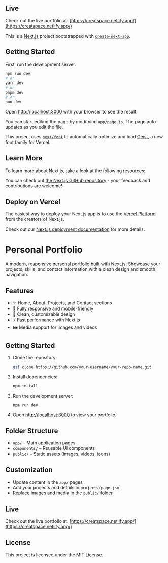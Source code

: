 ## Live

Check out the live portfolio at: [https://creatspace.netlify.app/](https://creatspace.netlify.app/)

This is a [Next.js](https://nextjs.org) project bootstrapped with [`create-next-app`](https://github.com/vercel/next.js/tree/canary/packages/create-next-app).

## Getting Started

First, run the development server:

```bash
npm run dev
# or
yarn dev
# or
pnpm dev
# or
bun dev
```

Open [http://localhost:3000](http://localhost:3000) with your browser to see the result.

You can start editing the page by modifying `app/page.js`. The page auto-updates as you edit the file.

This project uses [`next/font`](https://nextjs.org/docs/app/building-your-application/optimizing/fonts) to automatically optimize and load [Geist](https://vercel.com/font), a new font family for Vercel.

## Learn More

To learn more about Next.js, take a look at the following resources:


You can check out [the Next.js GitHub repository](https://github.com/vercel/next.js) - your feedback and contributions are welcome!

## Deploy on Vercel

The easiest way to deploy your Next.js app is to use the [Vercel Platform](https://vercel.com/new?utm_medium=default-template&filter=next.js&utm_source=create-next-app&utm_campaign=create-next-app-readme) from the creators of Next.js.

Check out our [Next.js deployment documentation](https://nextjs.org/docs/app/building-your-application/deploying) for more details.
# Personal Portfolio

A modern, responsive personal portfolio built with Next.js. Showcase your projects, skills, and contact information with a clean design and smooth navigation.

## Features

- ✨ Home, About, Projects, and Contact sections
- 📱 Fully responsive and mobile-friendly
- 🎨 Clean, customizable design
- ⚡ Fast performance with Next.js
- 🖼️ Media support for images and videos

## Getting Started

1. Clone the repository:
	```bash
	git clone https://github.com/your-username/your-repo-name.git
	```
2. Install dependencies:
	```bash
	npm install
	```
3. Run the development server:
	```bash
	npm run dev
	```
4. Open [http://localhost:3000](http://localhost:3000) to view your portfolio.

## Folder Structure

- `app/` – Main application pages
- `components/` – Reusable UI components
- `public/` – Static assets (images, videos, icons)

## Customization

- Update content in the `app/` pages
- Add your projects and details in `projects/page.jsx`
- Replace images and media in the `public/` folder


## Live

Check out the live portfolio at: [https://creatspace.netlify.app/](https://creatspace.netlify.app/)

## License

This project is licensed under the MIT License.
